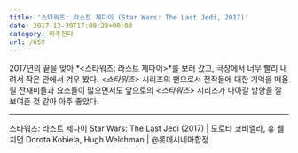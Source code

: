 ```yaml
---
title: '스타워즈: 라스트 제다이 (Star Wars: The Last Jedi, 2017)'
date: 2017-12-30T17:09:28+00:00
category: 마주한다
url: /659
---
```


2017년의 끝을 맞아 *<스타워즈: 라스트 제다이>*를 보러 갔고, 극장에서 너무 빨리 내려서 작은 관에서 겨우 봤다. _<스타워즈>_ 시리즈의 팬으로서 전작들에 대한 기억을 떠올릴 잔재미들과 요소들이 많으면서도 앞으로의 _<스타워즈>_ 시리즈가 나아갈 방향을 잘 보여준 것 같아 아주 좋았다.

---

스타워즈: 라스트 제다이 Star Wars: The Last Jedi (2017) | 도로타 코비엘라, 휴 웰치먼 Dorota Kobiela, Hugh Welchman | @롯데시네마합정
